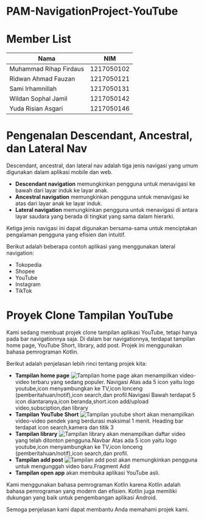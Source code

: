 # PAM-NavigationProject-YouTube

# Member List

| Nama | NIM |
|---|---|
| Muhammad Rihap Firdaus | 1217050102 |
| Ridwan Ahmad Fauzan | 1217050121 |
| Sami Irhamnillah | 1217050131 |
| Wildan Sophal Jamil | 1217050142 |
| Yuda Risian Asgari | 1217050146 |


# Pengenalan Descendant, Ancestral, dan Lateral Nav

Descendant, ancestral, dan lateral nav adalah tiga jenis navigasi yang umum digunakan dalam aplikasi mobile dan web.

* **Descendant navigation** memungkinkan pengguna untuk menavigasi ke bawah dari layar induk ke layar anak.
* **Ancestral navigation** memungkinkan pengguna untuk menavigasi ke atas dari layar anak ke layar induk.
* **Lateral navigation** memungkinkan pengguna untuk menavigasi di antara layar saudara yang berada di tingkat yang sama dalam hierarki.

Ketiga jenis navigasi ini dapat digunakan bersama-sama untuk menciptakan pengalaman pengguna yang efisien dan intuitif.

Berikut adalah beberapa contoh aplikasi yang menggunakan lateral navigation:

* Tokopedia
* Shopee
* YouTube
* Instagram
* TikTok


# Proyek Clone Tampilan YouTube

Kami sedang membuat projek clone tampilan aplikasi YouTube, tetapi hanya pada bar navigationnya saja. Di dalam bar navigationnya, terdapat tampilan home page, YouTube Short, library, add post. Projek ini menggunakan bahasa pemrograman Kotlin.

Berikut adalah penjelasan lebih rinci tentang projek kita:

* **Tampilan home page**
![Tampilan home page](app/src/img/fragment-homepage.png)
 akan menampilkan video-video terbaru yang sedang populer. Navigasi Atas ada 5 icon yaitu logo youtube,icon menyambungkan ke TV,icon lonceng (pemberitahuan/notif),icon search,dan profil.Navigasi Bawah terdapat 5 icon diantaranya,icon beranda,short.icon add/upload video,subsciption,dan library
* **Tampilan YouTube Short** ![Tampilan youtube short](app/src/img/fragment-short.png) akan menampilkan video-video pendek yang berdurasi maksimal 1 menit. Heading bar terdapat icon search,kamera dan titik 3
* **Tampilan library**
![Tampilan library](app/src/img/fragment-move-to-library.png)
 akan menampilkan daftar video yang telah ditonton pengguna.Navbar Atas ada 5 icon yaitu logo youtube,icon menyambungkan ke TV,icon lonceng (pemberitahuan/notif),icon search,dan profil.
* **Tampilan add post** 
![Tampilan add post](app/src/img/fragment-add-post.png)
akan memungkinkan pengguna untuk mengunggah video baru.Fragment Add
* **Tampilan open app** akan membuka aplikasi YouTube asli.

Kami menggunakan bahasa pemrograman Kotlin karena Kotlin adalah bahasa pemrograman yang modern dan efisien. Kotlin juga memiliki dukungan yang baik untuk pengembangan aplikasi Android.

Semoga penjelasan kami dapat membantu Anda memahami projek kami.
